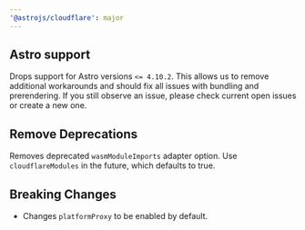 ```yaml
---
'@astrojs/cloudflare': major
---
```


## Astro support

Drops support for Astro versions `<= 4.10.2`. This allows us to remove additional workarounds and should fix all issues with bundling and prerendering. If you still observe an issue, please check current open issues or create a new one.

## Remove Deprecations

Removes deprecated `wasmModuleImports` adapter option. Use `cloudflareModules` in the future, which defaults to true.

## Breaking Changes

- Changes `platformProxy` to be enabled by default.
